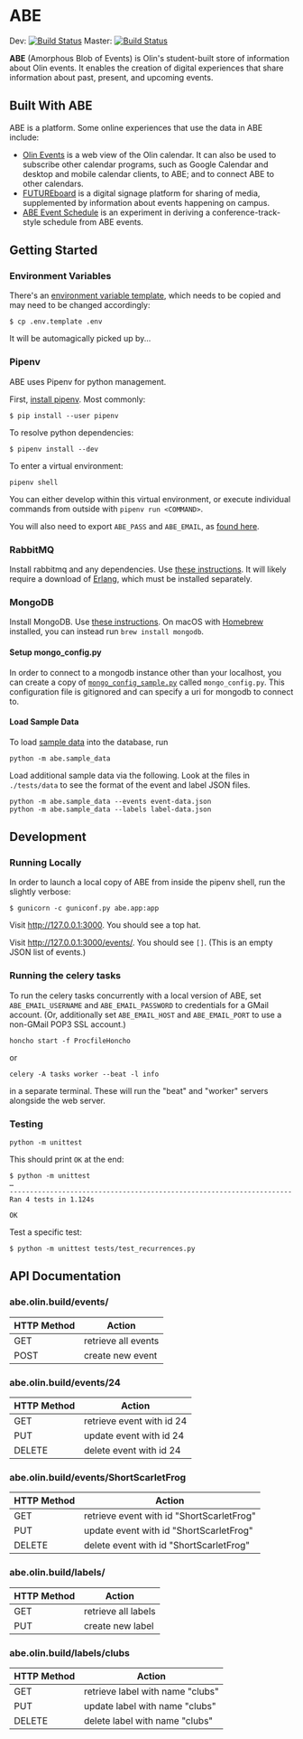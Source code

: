 # ABE

Dev: [![Build Status](https://travis-ci.org/olinlibrary/ABE.svg?branch=dev)](https://travis-ci.org/olinlibrary/ABE/branches)
Master: [![Build Status](https://travis-ci.org/olinlibrary/ABE.svg?branch=master)](https://travis-ci.org/olinlibrary/ABE/branches)

**ABE** (Amorphous Blob of Events) is Olin's student-built store of information
about Olin events. It enables the creation of digital experiences that share
information about past, present, and upcoming events.

## Built With ABE

ABE is a platform. Some online experiences that use the data in ABE include:

* [Olin Events](https://github.com/olinlibrary/abe-web) is a web view of the
  Olin calendar. It can also be used to subscribe other calendar programs, such
  as Google Calendar and desktop and mobile calendar clients, to ABE; and to
  connect ABE to other calendars.
* [FUTUREboard](https://github.com/olinlibrary/futureboard)  is a digital
  signage platform for sharing of media, supplemented by information about
  events happening on campus.
* [ABE Event Schedule](https://github.com/osteele/abe-event-schedule) is an
  experiment in deriving a conference-track-style schedule from ABE events.

## Getting Started

### Environment Variables

There's an [environment variable template](.env.template), which needs to be copied and may need to be changed accordingly:

```shell
$ cp .env.template .env
```

It will be automagically picked up by...

### Pipenv

ABE uses Pipenv for python management.

First, [install pipenv](http://docs.python-guide.org/en/latest/dev/virtualenvs/#installing-pipenv). Most commonly:

```shell
$ pip install --user pipenv
```

To resolve python dependencies:

```shell
$ pipenv install --dev
```

To enter a virtual environment:

```shell
pipenv shell
```

You can either develop within this virtual environment, or execute individual commands from outside with `pipenv run <COMMAND>`.

You will also need to export `ABE_PASS` and `ABE_EMAIL`, as [found here](https://docs.google.com/document/d/1CZ45xYT33sTi5xpFJF8BkEeniCRszaxcfwiBmvMdmbk/edit).

### RabbitMQ

Install rabbitmq and any dependencies. Use [these instructions](http://www.rabbitmq.com/download.html). It will likely require a download of [Erlang](https://packages.erlang-solutions.com/erlang/), which must be installed separately.

### MongoDB

Install MongoDB. Use [these
instructions](https://docs.mongodb.com/getting-started/shell/installation/). On
macOS with [Homebrew](https://brew.sh/) installed, you can instead run `brew install mongodb`.

#### Setup mongo_config.py

In order to connect to a mongodb instance other than your localhost, you can create a copy of [`mongo_config_sample.py`](abe/mongo_config_sample.py) called `mongo_config.py`.
This configuration file is gitignored and can specify a uri for mongodb to connect to.

#### Load Sample Data

To load [sample data](abe/sample_data.py) into the database, run

```shell
python -m abe.sample_data
```

Load additional sample data via the following. Look at the files in
 `./tests/data` to see the format of the event and label JSON files.

```shell
python -m abe.sample_data --events event-data.json
python -m abe.sample_data --labels label-data.json
```

## Development

### Running Locally

In order to launch a local copy of ABE from inside the pipenv shell, run the slightly verbose:

```shell
$ gunicorn -c guniconf.py abe.app:app
```

Visit <http://127.0.0.1:3000>. You should see a top hat.

Visit <http://127.0.0.1:3000/events/>. You should see `[]`. (This is an empty
JSON list of events.)

### Running the celery tasks

To run the celery tasks concurrently with a local version of ABE, set
`ABE_EMAIL_USERNAME` and `ABE_EMAIL_PASSWORD` to credentials for a GMail
account. (Or, additionally set `ABE_EMAIL_HOST` and `ABE_EMAIL_PORT` to use
a non-GMail POP3 SSL account.)

```shell
honcho start -f ProcfileHoncho
```

or

```shell
celery -A tasks worker --beat -l info
```

in a separate terminal. These will run the "beat" and "worker" servers alongside the web server.

### Testing

`python -m unittest`

This should print `OK` at the end:

```shell
$ python -m unittest
…
----------------------------------------------------------------------
Ran 4 tests in 1.124s

OK
```

Test a specific test:

```shell
$ python -m unittest tests/test_recurrences.py
```

## API Documentation

### abe.olin.build/events/

| HTTP Method | Action              |
| ----------- | ------------------- |
| GET         | retrieve all events |
| POST        | create new event    |

### abe.olin.build/events/24

| HTTP Method | Action                    |
| ----------- | ------------------------- |
| GET         | retrieve event with id 24 |
| PUT         | update event with id 24   |
| DELETE      | delete event with id 24   |

### abe.olin.build/events/ShortScarletFrog

| HTTP Method | Action                                    |
| ----------- | ----------------------------------------- |
| GET         | retrieve event with id "ShortScarletFrog" |
| PUT         | update event with id "ShortScarletFrog"   |
| DELETE      | delete event with id "ShortScarletFrog"   |

### abe.olin.build/labels/

| HTTP Method | Action              |
| ----------- | ------------------- |
| GET         | retrieve all labels |
| PUT         | create new label    |

### abe.olin.build/labels/clubs

| HTTP Method | Action                           |
| ----------- | -------------------------------- |
| GET         | retrieve label with name "clubs" |
| PUT         | update label with name "clubs"   |
| DELETE      | delete label with name "clubs"   |
